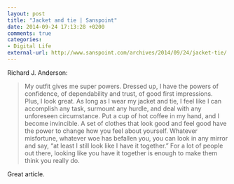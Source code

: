 ```yaml
---
layout: post
title: "Jacket and tie | Sanspoint"
date: 2014-09-24 17:13:28 +0200
comments: true
categories: 
- Digital Life
external-url: http://www.sanspoint.com/archives/2014/09/24/jacket-tie/
---
```


Richard J. Anderson:

> My outfit gives me super powers. Dressed up, I have the powers of confidence, of dependability and trust, of good first impressions. Plus, I look great. As long as I wear my jacket and tie, I feel like I can accomplish any task, surmount any hurdle, and deal with any unforeseen circumstance. Put a cup of hot coffee in my hand, and I become invincible. A set of clothes that look good and feel good have the power to change how you feel about yourself. Whatever misfortune, whatever woe has befallen you, you can look in any mirror and say, “at least I still look like I have it together.” For a lot of people out there, looking like you have it together is enough to make them think you really do.

Great article.